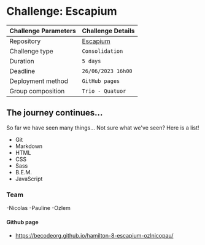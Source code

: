 # Challenge: Escapium

| Challenge Parameters | Challenge Details  |
| :------------------- |:-------------------|
| Repository           | [Escapium](https://classroom.github.com/a/eXMzL2Yd)        |
| Challenge type       | `Consolidation`    |
| Duration             | `5 days`           |
| Deadline             | `26/06/2023 16h00` |
| Deployment method    | `GitHub pages`     |
| Group composition    | `Trio - Quatuor`   |

## The journey continues...

So far we have seen many things... Not sure what we've seen? Here is a list!

- Git
- Markdown
- HTML
- CSS
- Sass
- B.E.M.
- JavaScript

### Team
-Nicolas
-Pauline
-Ozlem

#### Github page
- https://becodeorg.github.io/hamilton-8-escapium-ozlnicopau/
